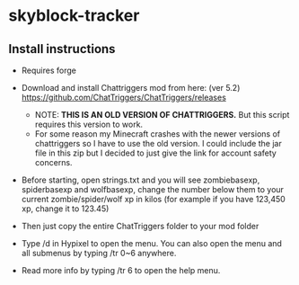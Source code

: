 # skyblock-tracker

## Install instructions

 * Requires forge

 * Download and install Chattriggers mod from here: (ver 5.2)
https://github.com/ChatTriggers/ChatTriggers/releases

   - NOTE: **THIS IS AN OLD VERSION OF CHATTRIGGERS.** But this script requires this version to work.
   - For some reason my Minecraft crashes with the newer versions of chattriggers so I have to use the old version.
I could include the jar file in this zip but I decided to just give the link for account safety concerns.

 * Before starting, open strings.txt and you will see zombiebasexp, spiderbasexp and wolfbasexp, change the number below them to your current zombie/spider/wolf xp in kilos (for example if you have 123,450 xp, change it to 123.45)

 * Then just copy the entire ChatTriggers folder to your mod folder

 * Type /d in Hypixel to open the menu. You can also open the menu and all submenus by typing /tr 0~6 anywhere.

 * Read more info by typing /tr 6 to open the help menu.
